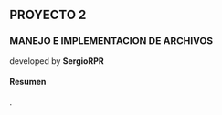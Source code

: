 ## PROYECTO 2
### MANEJO E IMPLEMENTACION DE ARCHIVOS

developed by **SergioRPR**<br>


#### Resumen
.
